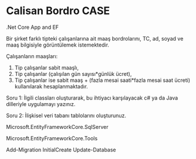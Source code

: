 # Calisan Bordro CASE
.Net Core App and EF 

Bir şirket farklı tipteki çalışanlarına ait maaş bordrolarını, TC, ad, soyad ve maaş bilgisiyle görüntülemek istemektedir. 

Çalışanların maaşları: 

1. Tip çalışanlar sabit maaşlı, 
2. Tip çalışanlar (çalışılan gün sayısı*günlük ücret), 
3. Tip çalışanlar ise sabit maaş + (fazla mesai saati*fazla mesai saat ücreti) kullanılarak hesaplanmaktadır. 

Soru 1: İlgili classları oluşturarak, bu ihtiyacı karşılayacak c# ya da Java dilleriyle uygulamayı yazınız.

Soru 2: İlişkisel veri tabanı tablolarını oluşturunuz.





Microsoft.EntityFrameworkCore.SqlServer

Microsoft.EntityFrameworkCore.Tools


Add-Migration InitialCreate
Update-Database
